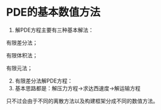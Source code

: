 # PDE的基本数值方法

1. 解PDE方程主要有三种基本解法：

有限差分法；

有限体积法；

有限元法；

2. 有限差分法解PDE方程：
3. 基本思路都是：解压力方程->求达西速度->解运输方程

只不过会由于不同的离散方法以及构建框架分成不同的数值方法。
